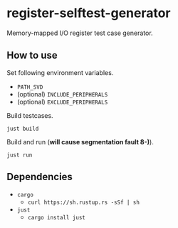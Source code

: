 # register-selftest-generator

Memory-mapped I/O register test case generator.

## How to use

Set following environment variables.

- `PATH_SVD`
- (optional) `INCLUDE_PERIPHERALS`
- (optional) `EXCLUDE_PERIPHERALS`

Build testcases.

`just build`

Build and run (**will cause segmentation fault 8-)**).

`just run`

## Dependencies

- `cargo`
    - `curl https://sh.rustup.rs -sSf | sh`
- `just`
    - `cargo install just`
